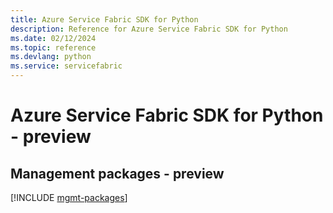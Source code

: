 ```yaml
---
title: Azure Service Fabric SDK for Python
description: Reference for Azure Service Fabric SDK for Python
ms.date: 02/12/2024
ms.topic: reference
ms.devlang: python
ms.service: servicefabric
---
```

# Azure Service Fabric SDK for Python - preview

## Management packages - preview
[!INCLUDE [mgmt-packages](service-fabric-mgmt-index.md)]